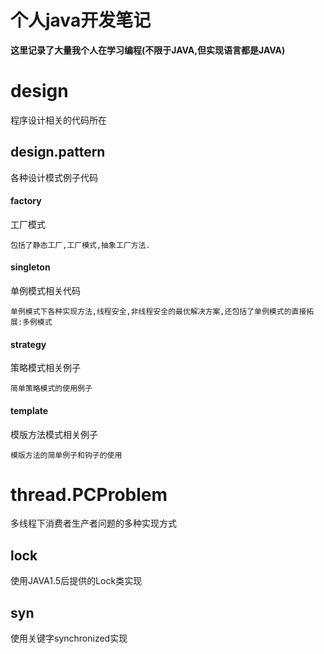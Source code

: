 # 个人java开发笔记 #

<b> 这里记录了大量我个人在学习编程(不限于JAVA,但实现语言都是JAVA)</b>

# design #

程序设计相关的代码所在

## design.pattern ##

各种设计模式例子代码

#### factory ####

工厂模式

    包括了静态工厂,工厂模式,抽象工厂方法.

#### singleton ####

单例模式相关代码

    单例模式下各种实现方法,线程安全,非线程安全的最优解决方案,还包括了单例模式的直接拓展:多例模式

#### strategy ####

策略模式相关例子

    简单策略模式的使用例子

#### template ####

模版方法模式相关例子

    模版方法的简单例子和钩子的使用


# thread.PCProblem #

多线程下消费者生产者问题的多种实现方式

## lock ##
使用JAVA1.5后提供的Lock类实现

## syn ##
使用关键字synchronized实现